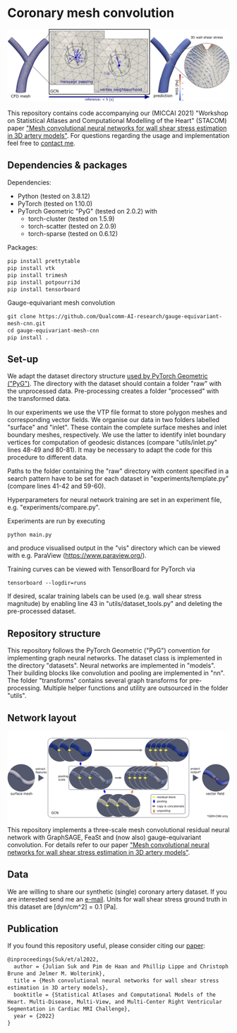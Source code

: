 # Coronary mesh convolution
![architecture](img/pipeline.jpg)

This repository contains code accompanying our (MICCAI 2021) "Workshop on Statistical Atlases and Computational
Modelling of the Heart" (STACOM) paper ["Mesh convolutional neural networks for wall shear stress estimation in 3D
artery models"](https://doi.org/10.1007/978-3-030-93722-5_11). For questions regarding the usage and implementation
feel free to [contact me](mailto:j.m.suk@utwente.nl).

## Dependencies & packages
Dependencies:
* Python (tested on 3.8.12)
* PyTorch (tested on 1.10.0)
* PyTorch Geometric "PyG" (tested on 2.0.2) with
  * torch-cluster (tested on 1.5.9)
  * torch-scatter (tested on 2.0.9)
  * torch-sparse (tested on 0.6.12)

Packages:
```
pip install prettytable
pip install vtk
pip install trimesh
pip install potpourri3d
pip install tensorboard
```

Gauge-equivariant mesh convolution
```
git clone https://github.com/Qualcomm-AI-research/gauge-equivariant-mesh-cnn.git
cd gauge-equivariant-mesh-cnn
pip install .
```

## Set-up
We adapt the dataset directory structure
[used by PyTorch Geometric ("PyG")](https://pytorch-geometric.readthedocs.io/en/latest/notes/create_dataset.html). The
directory with the dataset should contain a folder "raw" with the unprocessed data. Pre-processing creates a folder
"processed" with the transformed data.

In our experiments we use the VTP file format to store polygon meshes and corresponding vector fields. We organise our
data in two folders labelled "surface" and "inlet". These contain the complete surface meshes and inlet boundary
meshes, respectively. We use the latter to identify inlet boundary vertices for computation of geodesic distances
(compare "utils/inlet.py" lines 48-49 and 80-81). It may be necessary to adapt the code for this procedure to different
data.

Paths to the folder containing the "raw" directory with content specified in a
search pattern have to be set for each dataset in "experiments/template.py" (compare lines 41-42 and 59-60).

Hyperparameters for neural network training are set in an experiment file, e.g. "experiments/compare.py".

Experiments are run by executing
```
python main.py
```
and produce visualised output in the "vis" directory which can be viewed with e.g. ParaView (https://www.paraview.org/).

Training curves can be viewed with TensorBoard for PyTorch via
```
tensorboard --logdir=runs
```

If desired, scalar training labels can be used (e.g. wall shear stress magnitude) by enabling line 43 in
"utils/dataset_tools.py" and deleting the pre-processed dataset.

## Repository structure
This repository follows the PyTorch Geometric ("PyG") convention for implementing graph neural networks. The dataset
class is implemented in the directory "datasets". Neural networks are implemented in "models". Their building blocks
like convolution and pooling are implemented in "nn". The folder "transforms" contains several graph transforms for
pre-processing. Multiple helper functions and utility are outsourced in the folder "utils".

## Network layout
![architecture](img/architecture.jpg)
This repository implements a three-scale mesh convolutional residual neural network with GraphSAGE, FeaSt
and (now also) gauge-equivariant convolution. For details refer to our paper ["Mesh convolutional neural networks
for wall shear stress estimation in 3D artery models"](https://arxiv.org/abs/2109.04797).

## Data
We are willing to share our synthetic (single) coronary artery dataset. If you are interested send me an
[e-mail](mailto:j.m.suk@utwente.nl). Units for wall shear stress ground truth in this dataset are [dyn/cm^2] = 0.1 [Pa].

## Publication
If you found this repository useful, please consider citing our [paper](https://doi.org/10.1007/978-3-030-93722-5_11):
```
@inproceedings{Suk/et/al2022,
  author = {Julian Suk and Pim de Haan and Phillip Lippe and Christoph Brune and Jelmer M. Wolterink},
  title = {Mesh convolutional neural networks for wall shear stress estimation in 3D artery models},
  booktitle = {Statistical Atlases and Computational Models of the Heart. Multi-Disease, Multi-View, and Multi-Center Right Ventricular Segmentation in Cardiac MRI Challenge},
  year = {2022}
}
```
